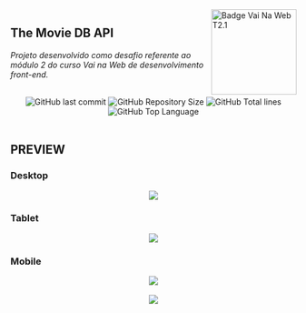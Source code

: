<img src="https://i.ibb.co/QpLTKSz/badge-M2-T2.png" alt="Badge Vai Na Web T2.1" width="150" align="right">

## The Movie DB API

<i>Projeto desenvolvido como desafio referente ao módulo 2 do curso Vai na Web de desenvolvimento front-end. </i><br><br>

<div align="center">
    <img alt="GitHub last commit" src="https://img.shields.io/github/last-commit/sophiacrds/Movies-api?color=khaki">
    <img alt="GitHub Repository Size" src="https://img.shields.io/github/repo-size/sophiacrds/Movies-api?color=white">
    <img alt="GitHub Total lines" src="https://img.shields.io/tokei/lines/github/sophiacrds/Movies-api?color=white">
    <img alt="GitHub Top Language" src="https://img.shields.io/github/languages/top/sophiacrds/Movies-api?color=white">

</div><br>

## PREVIEW

### Desktop

<div align="center">
  <img src="./demo/demo-desktop.gif">
</div>

### Tablet

<div align="center">
  <img src="./demo/demo-tablet.gif">
</div>

### Mobile

<div align="center">
  <img src="./demo/demo-mobile.gif">
</div>
<br>

<div align="center">
    <a href="https://www.linkedin.com/in/sophia-leão-733880101/" alt="Linkedin"><img src="https://img.shields.io/badge/-Sophia Leão-white?style=flat&logo=Linkedin&logoColor=black"></a>
</div>
